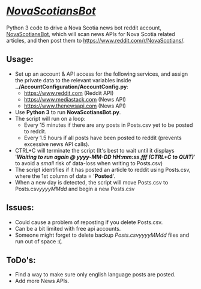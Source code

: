 # <u><i>NovaScotiansBot</i></u>
Python 3 code to drive a Nova Scotia news bot reddit account, [NovaScotiansBot](https://www.reddit.com/u/NovaScotiansBot/), which will scan news APIs for Nova Scotia related articles, and then post them to https://www.reddit.com/r/NovaScotians/. 

## Usage:
- Set up an account & API access for the following services, and assign the private data to the relevant variables inside <b>../AccountConfiguration/AccountConfig.py</b>:
  -  https://www.reddit.com (Reddit API)
  -  https://www.mediastack.com (News API) 
  -  https://www.thenewsapi.com (News API)
- Use <B>Python 3</B> to run <b>NovaScotiansBot.py</b>.
- The script will run on a loop:
  - Every 15 minutes if there are any posts in Posts.csv yet to be posted to reddit.
  - Every 1.5 hours if all posts have been posted to reddit (prevents excessive news API calls).
- CTRL+C will terminate the script (It's best to wait until it displays '<b><i>Waiting to run again @ yyyy-MM-DD HH:mm:ss.fff (CTRL+C to QUIT)</i></b>' to avoid a <i>small</i> risk of data-loss when writing to Posts.csv)
- The script identifies if it has posted an article to reddit using Posts.csv, where the 1st column of data = '<b>Posted</b>'.
- When a new day is detected, the script will move Posts.csv to Posts.csv<i>yyyyMMdd</i> and begin a new Posts.csv
## Issues:
- Could cause a problem of reposting if you delete Posts.csv.
- Can be a bit limited with free api accounts.
- Someone might forget to delete backup <i>Posts.csvyyyyMMdd</i> files and run out of space :(.


## ToDo's:
- Find a way to make sure only english language posts are posted.
- Add more News APIs.
